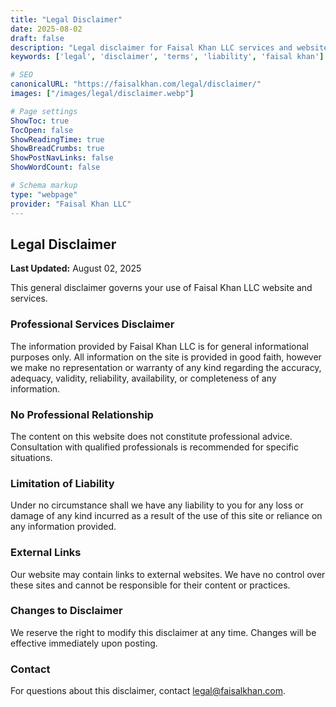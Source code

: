 ```yaml
---
title: "Legal Disclaimer"
date: 2025-08-02
draft: false
description: "Legal disclaimer for Faisal Khan LLC services and website"
keywords: ['legal', 'disclaimer', 'terms', 'liability', 'faisal khan']

# SEO
canonicalURL: "https://faisalkhan.com/legal/disclaimer/"
images: ["/images/legal/disclaimer.webp"]

# Page settings
ShowToc: true
TocOpen: false
ShowReadingTime: true
ShowBreadCrumbs: true
ShowPostNavLinks: false
ShowWordCount: false

# Schema markup
type: "webpage"
provider: "Faisal Khan LLC"
---
```


## Legal Disclaimer

**Last Updated:** August 02, 2025

This general disclaimer governs your use of Faisal Khan LLC website and services.

### Professional Services Disclaimer

The information provided by Faisal Khan LLC is for general informational purposes only. All information on the site is provided in good faith, however we make no representation or warranty of any kind regarding the accuracy, adequacy, validity, reliability, availability, or completeness of any information.

### No Professional Relationship

The content on this website does not constitute professional advice. Consultation with qualified professionals is recommended for specific situations.

### Limitation of Liability

Under no circumstance shall we have any liability to you for any loss or damage of any kind incurred as a result of the use of this site or reliance on any information provided.

### External Links

Our website may contain links to external websites. We have no control over these sites and cannot be responsible for their content or practices.

### Changes to Disclaimer

We reserve the right to modify this disclaimer at any time. Changes will be effective immediately upon posting.

### Contact

For questions about this disclaimer, contact [legal@faisalkhan.com](mailto:legal@faisalkhan.com).
